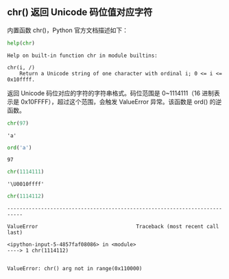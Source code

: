 ## chr() 返回 Unicode 码位值对应字符

内置函数 chr()，Python 官方文档描述如下：


```python
help(chr)
```

    Help on built-in function chr in module builtins:
    
    chr(i, /)
        Return a Unicode string of one character with ordinal i; 0 <= i <= 0x10ffff.
    
    

返回 Unicode 码位对应的字符的字符串格式。码位范围是 0~1114111（16 进制表示是 0x10FFFF），超过这个范围，会触发 ValueError 异常。该函数是 ord() 的逆函数。


```python
chr(97)
```




    'a'




```python
ord('a')
```




    97




```python
chr(1114111)
```




    '\U0010ffff'




```python
chr(1114112)
```


    ---------------------------------------------------------------------------

    ValueError                                Traceback (most recent call last)

    <ipython-input-5-4857faf08086> in <module>
    ----> 1 chr(1114112)
    

    ValueError: chr() arg not in range(0x110000)

